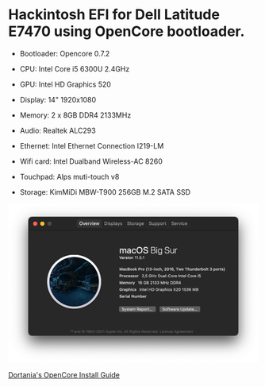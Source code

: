 # Hackintosh EFI for Dell Latitude E7470 using OpenCore bootloader.

* Bootloader: Opencore 0.7.2

* CPU: Intel Core i5 6300U 2.4GHz

* GPU: Intel HD Graphics 520

* Display: 14" 1920x1080

* Memory: 2 x 8GB DDR4 2133MHz

* Audio: Realtek ALC293

* Ethernet: Intel Ethernet Connection I219-LM

* Wifi card: Intel Dualband Wireless-AC 8260

* Touchpad: Alps muti-touch v8

* Storage: KimMiDi MBW-T900 256GB M.2 SATA SSD

<img src="about-this-mac.png" width=640>

[Dortania's OpenCore Install Guide](https://dortania.github.io/OpenCore-Install-Guide/)
